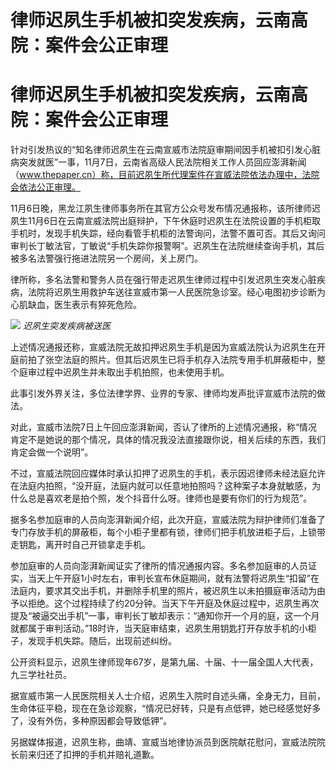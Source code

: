 # 律师迟夙生手机被扣突发疾病，云南高院：案件会公正审理

# 律师迟夙生手机被扣突发疾病，云南高院：案件会公正审理

针对引发热议的“知名律师迟夙生在云南宣威市法院庭审期间因手机被扣引发心脏病突发就医”一事，11月7日，云南省高级人民法院相关工作人员回应澎湃新闻（www.thepaper.cn）称，目前迟夙生所代理案件在宣威法院依法办理中，法院会依法公正审理。

11月6日晚，黑龙江夙生律师事务所在其官方公众号发布情况通报称，该所律师迟夙生11月6日在云南宣威法院出庭辩护，下午休庭时迟夙生在法院设置的手机柜取手机时，发现手机失踪，经向看管手机柜的法警询问，法警不置可否。其后又询问审判长丁敏法官，丁敏说“手机失踪你报警啊”。迟夙生在法院继续查询手机，其后被多名法警强行拖进法院另一个房间，关上房门。

律所称，多名法警和警务人员在强行带走迟夙生律师过程中引发迟夙生突发心脏疾病，法院将迟夙生用救护车送往宣威市第一人民医院急诊室。经心电图初步诊断为心肌缺血，医生表示有猝死危险。

![](https://inews.gtimg.com/om_bt/OU9mJX5KbKbF34OCrgZJB3De7uYpJqBgIPMSjfjQKUU7wAA/1000)
_迟夙生突发疾病被送医_

上述情况通报还称，宣威法院无故扣押迟夙生手机是因为宣威法院认为迟夙生在开庭前拍了张空法庭的照片。但其后迟夙生已将手机存入法院专用手机屏蔽柜中，整个庭审过程中迟夙生并未取出手机拍照，也未使用手机。

此事引发外界关注，多位法律学界、业界的专家、律师均发声批评宣威市法院的做法。

对此，宣威市法院7日上午回应澎湃新闻，否认了律所的上述情况通报，称“情况肯定不是她说的那个情况，具体的情况我没法直接跟你说，相关后续的东西，我们肯定会做一个说明”。

不过，宣威法院回应媒体时承认扣押了迟夙生的手机，表示因迟律师未经法庭允许在法庭内拍照，“没开庭，法庭内就可以任意地拍照吗？这种案子本身就敏感，为什么总是喜欢老是拍个照，发个抖音什么呀。律师也是要有你们的行为规范”。

据多名参加庭审的人员向澎湃新闻介绍，此次开庭，宣威法院为辩护律师们准备了专门存放手机的屏蔽柜，每个小柜子里都有锁，律师们把手机放进柜子后，上锁带走钥匙，离开时自己开锁拿走手机。

参加庭审的人员向澎湃新闻证实了律所的情况通报内容。多名参加庭审的人员证实，当天上午开庭1小时左右，审判长宣布休庭期间，就有法警将迟夙生“扣留”在法庭内，要求其交出手机，并删除手机里的照片，被迟夙生以未拍摄庭审活动为由予以拒绝。这个过程持续了约20分钟。当天下午开庭及休庭过程中，迟夙生再次提及“被逼交出手机”一事，审判长丁敏却表示：“通知你开一个月的庭，这一个月就都属于审判活动。”18时许，当天庭审结束，迟夙生用钥匙打开存放手机的小柜子，发现手机失踪。随后，出现前述纠纷。

公开资料显示，迟夙生律师现年67岁，是第九届、十届、十一届全国人大代表，九三学社社员。

据宣威市第一人民医院相关人士介绍，迟夙生入院时自述头痛，全身无力，目前，生命体征平稳，现在在急诊观察，“情况已好转，只是有点低钾，她已经感觉好多了，没有外伤，多种原因都会导致低钾”。

另据媒体报道，迟夙生称，曲靖、宣威当地律协派员到医院献花慰问，宣威法院院长前来归还了扣押的手机并赔礼道歉。

